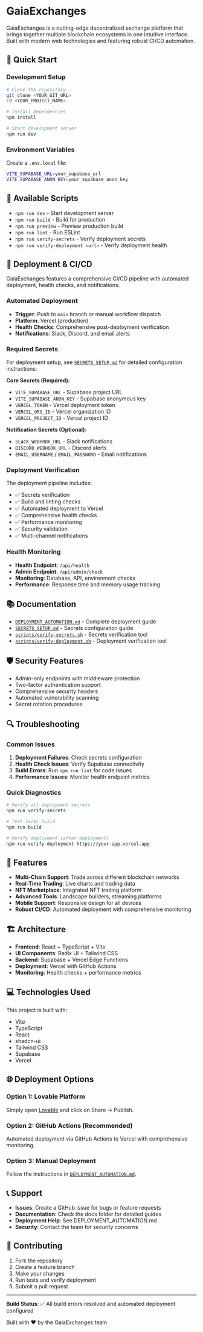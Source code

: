 # GaiaExchanges

GaiaExchanges is a cutting-edge decentralized exchange platform that brings together multiple blockchain ecosystems in one intuitive interface. Built with modern web technologies and featuring robust CI/CD automation.

## 🚀 Quick Start

### Development Setup
```bash
# Clone the repository
git clone <YOUR_GIT_URL>
cd <YOUR_PROJECT_NAME>

# Install dependencies
npm install

# Start development server
npm run dev
```

### Environment Variables
Create a `.env.local` file:
```bash
VITE_SUPABASE_URL=your_supabase_url
VITE_SUPABASE_ANON_KEY=your_supabase_anon_key
```

## 🔧 Available Scripts

- `npm run dev` - Start development server
- `npm run build` - Build for production
- `npm run preview` - Preview production build
- `npm run lint` - Run ESLint
- `npm run verify-secrets` - Verify deployment secrets
- `npm run verify-deployment <url>` - Verify deployment health

## 🚀 Deployment & CI/CD

GaiaExchanges features a comprehensive CI/CD pipeline with automated deployment, health checks, and notifications.

### Automated Deployment
- **Trigger**: Push to `main` branch or manual workflow dispatch
- **Platform**: Vercel (production)
- **Health Checks**: Comprehensive post-deployment verification
- **Notifications**: Slack, Discord, and email alerts

### Required Secrets
For deployment setup, see [`SECRETS_SETUP.md`](./SECRETS_SETUP.md) for detailed configuration instructions:

**Core Secrets (Required):**
- `VITE_SUPABASE_URL` - Supabase project URL  
- `VITE_SUPABASE_ANON_KEY` - Supabase anonymous key
- `VERCEL_TOKEN` - Vercel deployment token
- `VERCEL_ORG_ID` - Vercel organization ID
- `VERCEL_PROJECT_ID` - Vercel project ID

**Notification Secrets (Optional):**
- `SLACK_WEBHOOK_URL` - Slack notifications
- `DISCORD_WEBHOOK_URL` - Discord alerts
- `EMAIL_USERNAME` / `EMAIL_PASSWORD` - Email notifications

### Deployment Verification
The deployment pipeline includes:
- ✅ Secrets verification
- ✅ Build and linting checks  
- ✅ Automated deployment to Vercel
- ✅ Comprehensive health checks
- ✅ Performance monitoring
- ✅ Security validation
- ✅ Multi-channel notifications

### Health Monitoring
- **Health Endpoint**: `/api/health`
- **Admin Endpoint**: `/api/admin/check`
- **Monitoring**: Database, API, environment checks
- **Performance**: Response time and memory usage tracking

## 📚 Documentation

- [`DEPLOYMENT_AUTOMATION.md`](./DEPLOYMENT_AUTOMATION.md) - Complete deployment guide
- [`SECRETS_SETUP.md`](./SECRETS_SETUP.md) - Secrets configuration guide
- [`scripts/verify-secrets.sh`](./scripts/verify-secrets.sh) - Secrets verification tool
- [`scripts/verify-deployment.sh`](./scripts/verify-deployment.sh) - Deployment verification tool

## 🛡️ Security Features

- Admin-only endpoints with middleware protection
- Two-factor authentication support
- Comprehensive security headers
- Automated vulnerability scanning
- Secret rotation procedures

## 🔍 Troubleshooting

### Common Issues
1. **Deployment Failures**: Check secrets configuration
2. **Health Check Issues**: Verify Supabase connectivity  
3. **Build Errors**: Run `npm run lint` for code issues
4. **Performance Issues**: Monitor health endpoint metrics

### Quick Diagnostics
```bash
# Verify all deployment secrets
npm run verify-secrets

# Test local build
npm run build

# Verify deployment (after deployment)
npm run verify-deployment https://your-app.vercel.app
```

## 🚀 Features

- **Multi-Chain Support**: Trade across different blockchain networks
- **Real-Time Trading**: Live charts and trading data
- **NFT Marketplace**: Integrated NFT trading platform
- **Advanced Tools**: Landscape builders, streaming platforms
- **Mobile Support**: Responsive design for all devices
- **Robust CI/CD**: Automated deployment with comprehensive monitoring

## 🏗️ Architecture

- **Frontend**: React + TypeScript + Vite
- **UI Components**: Radix UI + Tailwind CSS  
- **Backend**: Supabase + Vercel Edge Functions
- **Deployment**: Vercel with GitHub Actions
- **Monitoring**: Health checks + performance metrics

## 💻 Technologies Used

This project is built with:
- Vite
- TypeScript
- React
- shadcn-ui
- Tailwind CSS
- Supabase
- Vercel

## 🌐 Deployment Options

### Option 1: Lovable Platform
Simply open [Lovable](https://lovable.dev/projects/8dfae018-363f-4770-8e5c-27c14bec8426) and click on Share → Publish.

### Option 2: GitHub Actions (Recommended)
Automated deployment via GitHub Actions to Vercel with comprehensive monitoring.

### Option 3: Manual Deployment
Follow the instructions in [`DEPLOYMENT_AUTOMATION.md`](./DEPLOYMENT_AUTOMATION.md).

## 📞 Support

- **Issues**: Create a GitHub issue for bugs or feature requests
- **Documentation**: Check the docs folder for detailed guides
- **Deployment Help**: See DEPLOYMENT_AUTOMATION.md
- **Security**: Contact the team for security concerns

## 🤝 Contributing

1. Fork the repository
2. Create a feature branch
3. Make your changes
4. Run tests and verify deployment
5. Submit a pull request

---

**Build Status**: ✅ All build errors resolved and automated deployment configured

Built with ❤️ by the GaiaExchanges team
